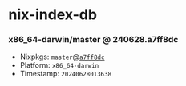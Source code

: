 # nix-index-db
### x86_64-darwin/master @ 240628.a7ff8dc
- Nixpkgs: `master`@[`a7ff8dc`](https://github.com/NixOS/nixpkgs/commit/a7ff8dc5089f8c52c017f20ab21da47b4f276bd5)
- Platform: `x86_64-darwin`
- Timestamp: `20240628013638`
